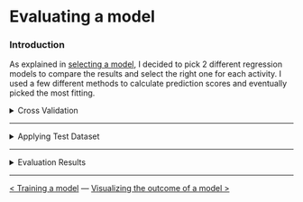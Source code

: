 # Evaluating a model

### Introduction

As explained in [selecting a model](selecting_a_model.md), I decided to pick 2 different regression models to compare the results and select the right one for each activity. 
I used a few different methods to calculate prediction scores and eventually picked the most fitting. 

<details><summary>Cross Validation</summary>

The first method is calculated after applying K-Fold Cross Validation on the Random Forest & XGBoost model. I created a simple function that applies `5 folds` on both models and calculates the `mean` score and the `standard deviation (STD)`. These scores are compared for both model to find the most fitting for each activity.

<details><summary>Cross Validation Function</summary>

![](../Images/predictive-analysis/cross-validation-function.PNG)

</details>

</details>

---

<details><summary>Applying Test Dataset</summary>

Once the Cross Validation had decent results we decided to apply the separated test dataset on our model to validate the results. 
The test dataset that was separated contained 3 test users with each containing 5 rows of data for each activity. I created a function to apply the test users on the already trained model to see if our model would over/under fit or give good results on new data.

<details><summary>Applying Test Dataset Function</summary>

![](../Images/predictive-analysis/test-set-results.PNG)

</details> 

</details>

---

<details><summary>Evaluation Results</summary>

Picking a fitting model for each activity was the final step once Cross Validation and the Test Dataset were applied. I created a table that displays the:
- `R Squared score after Cross Validation`
- `R^2  score after applying the test data set` 
- `Mean Squared Error (MSE) score after applying the test data set` 

Activity|Random Forest|Random Forest Test|XGBoost|XGBoost Test|
        |R Squared Score|Cross Validation|	R^2	|MSE	|R Squared Score| Cross Validation	|R^2	|MSE
        
Walking	0.40 (+/- 0.15)	0.40	0.65	0.32 (+/- 0.12)	0.29	0.70
Running	0.60 (+/- 0.20)	0.58	1.57	0.63 (+/- 0.15)	0.45	1.80
Cycling Light	0.41 (+/- 0.28)	-0.70	1.78	0.41 (+/- 0.23)	-1.03	1.95
Cycling Heavy	-0.39 (+/- 1.18)	0.02	1.67	0.12 (+/- 0.59)	-0.08	1.23
Standing	-0.54 (+/- 0.55)	-0.02	0.38	-0.85 (+/- 0.78)	0.36	0.30
Sitting	-0.23 (+/- 0.41)	-0.05	0.37	-0.17 (+/- 0.42)	-0.24	0.40


</details>

---

[<  Training a model](training_a_model.md) — [Visualizing the outcome of a model >](visualizing_the_outcome_of_a_model.md) 